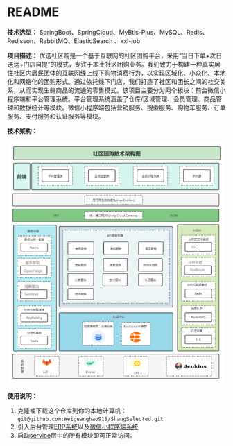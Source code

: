 # README

**技术选型：** SpringBoot、SpringCloud、MyBtis-Plus、MySQL、Redis、Redisson、RabbitMQ、ElasticSearch 、xxl-job

**项目描述：**  优选社区购是一个基于互联网的社区团购平台，采用“当日下单+次日送达+门店自提”的模式，专注于本土社区团购业务。我们致力于构建一种真实居住社区内居民团体的互联网线上线下购物消费行为，以实现区域化、小众化、本地化和网络化的团购形式。通过依托线下门店，我们打造了社区和团长之间的社交关系，从而实现生鲜商品的流通的零售模式。该项目主要分为两个板块：前台微信小程序端和平台管理系统。平台管理系统涵盖了仓库/区域管理、会员管理、商品管理和数据统计等模块。微信小程序端包括营销服务、搜索服务、购物车服务、订单服务、支付服务和认证服务等模块。

**技术架构：**

![003](doc/image/项目架构.png)

**使用说明：**

1. 克隆或下载这个仓库到你的本地计算机：`git@github.com:Weiguanghao918/ShangSelected.git`
2. 引入后台管理[ERP系统](git@github.com:Weiguanghao918/ssyx-admin.git)以及[微信小程序端系统](git@github.com:Weiguanghao918/ssyx-wechat.git)
3. 启动[service](service)层中的所有模块即可正常访问。

